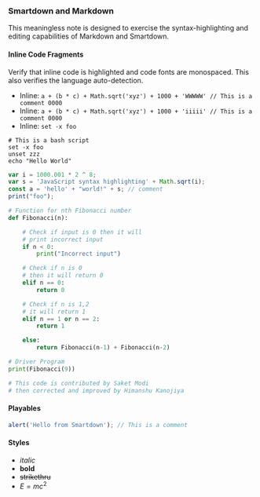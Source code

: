 ### Smartdown and Markdown

This meaningless note is designed to exercise the syntax-highlighting and editing capabilities of Markdown and Smartdown.

#### Inline Code Fragments

Verify that inline code is highlighted and code fonts are monospaced. This also verifies the language auto-detection.

- Inline: `a + (b * c) + Math.sqrt('xyz') + 1000 + 'WWWWW' // This is a comment 0000`
- Inline: `a + (b * c) + Math.sqrt('xyz') + 1000 + 'iiiii' // This is a comment 0000`
- Inline: `set -x foo`

```
# This is a bash script
set -x foo
unset zzz
echo "Hello World"
```

```javascript
var i = 1000.001 * 2 ^ 8;
var s = 'JavaScript syntax highlighting' + Math.sqrt(i);
const a = 'hello' + "world!" + s; // comment
print("foo");
```

```python
# Function for nth Fibonacci number
def Fibonacci(n):

	# Check if input is 0 then it will
	# print incorrect input
	if n < 0:
		print("Incorrect input")

	# Check if n is 0
	# then it will return 0
	elif n == 0:
		return 0

	# Check if n is 1,2
	# it will return 1
	elif n == 1 or n == 2:
		return 1

	else:
		return Fibonacci(n-1) + Fibonacci(n-2)

# Driver Program
print(Fibonacci(9))

# This code is contributed by Saket Modi
# then corrected and improved by Himanshu Kanojiya

```

#### Playables

```javascript /playable
alert('Hello from Smartdown'); // This is a comment
```

#### Styles

* *italic*
* **bold**
* ~~strikethru~~
* $E=mc^2$
